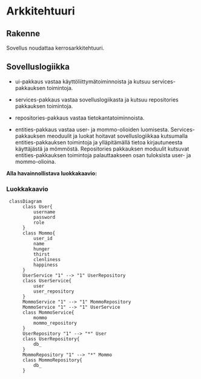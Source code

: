 # Arkkitehtuuri

## Rakenne

Sovellus noudattaa kerrosarkkitehtuuri.

## Sovelluslogiikka
- ui-pakkaus vastaa käyttöliittymätoiminnoista ja kutsuu services-pakkauksen toimintoja.
- services-pakkaus vastaa sovelluslogiikasta ja kutsuu repositories pakkauksen toimintoja.
- repositories-pakkaus vastaa tietokantatoiminnoista.

- entities-pakkaus vastaa user- ja mommo-olioiden luomisesta. Services-pakkauksen meoduulit ja luokat
hoitavat sovelluslogiikkaa kutsumalla entities-pakkauksen toimintoja ja ylläpitämällä tietoa kirjautuneesta
käyttäjästä ja mömmöstä. Repositories pakkauksen moduulit kutsuvat entities-pakkauksen toimintoja palauttaakseen osan tuloksista user- ja mommo-olioina.

**Alla havainnollistava luokkakaavio:**

### Luokkakaavio

```mermaid
 classDiagram
      class User{
          username
          password
          role
      }
      class Mommo{
          user_id
          name
          hunger
          thirst
          clenliness
          happiness
      }
      UserService "1" --> "1" UserRepository
      class UserService{
          user
          user_repository
      }
      MommoService "1" --> "1" MommoRepository
      MommoService "1" --> "1" UserService
      class MommoService{
          mommo
          mommo_repository
      }
      UserRepository "1" --> "*" User
      class UserRepository{
          db_
      }
      MommoRepository "1" --> "*" Mommo
      class MommoRepository{
          db_
      }
```
